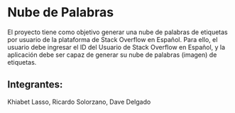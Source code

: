 # Nube de Palabras

El proyecto tiene como objetivo generar una nube de palabras de etiquetas por usuario de la
plataforma de Stack Overflow en Español.
Para ello, el usuario debe ingresar el ID del Usuario de Stack Overflow en Español, y la aplicación debe ser capaz de generar su nube de palabras (imagen) de etiquetas.

## Integrantes: 
Khiabet Lasso, Ricardo Solorzano, Dave Delgado
